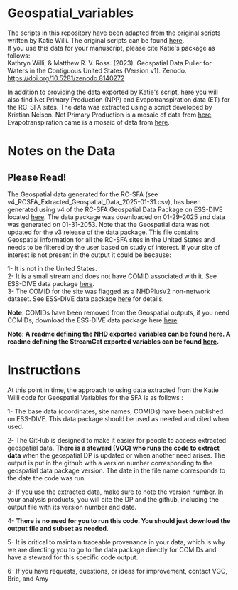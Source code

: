 # Geospatial_variables

The scripts in this repository have been adapted from the original scripts written by Katie Willi. The original scripts can be found [here](https://github.com/rossyndicate/geospatial_for_conus_waters).   
If you use this data for your manuscript, please cite Katie's package as follows:   
Kathryn Willi, & Matthew R. V. Ross. (2023). Geospatial Data Puller for Waters in the Contiguous United States (Version v1). Zenodo. https://doi.org/10.5281/zenodo.8140272 

In addition to providing the data exported by Katie's script, here you will also find Net Primary Production (NPP) and Evapotranspiration data (ET) for the RC-SFA sites. The data was extracted using a script developed by Kristian Nelson. Net Primary Production is a mosaic of data from [here](https://e4ftl01.cr.usgs.gov/MOLT/MOD17A3HGF.061/2015.01.01/).
Evapotranspiration came is a mosaic of data from [here](https://e4ftl01.cr.usgs.gov/MOLT/MOD16A3GF.061/2021.01.01/).    


# Notes on the Data
## Please Read!
The Geospatial data generated for the RC-SFA (see v4_RCSFA_Extracted_Geospatial_Data_2025-01-31.csv), has been generated using v4 of the RC-SFA Geospatial Data Package on ESS-DIVE located [here](https://data.ess-dive.lbl.gov/view/doi:10.15485/1971251). The data package was downloaded on 01-29-2025 and data was generated on 01-31-2053. Note that the Geospatial data was not updated for the v3 release of the data package. This file contains Geospatial information for all the RC-SFA sites in the United States and needs to be filtered by the user based on study of interest. If your site of interest is not present in the output it could be because:        

1- It is not in the United States.      
2- It is a small stream and does not have COMID associated with it. See ESS-DIVE data package [here](https://data.ess-dive.lbl.gov/view/doi:10.15485/1971251).    
3- The COMID for the site was flagged as a NHDPlusV2 non-network dataset. See ESS-DIVE data package [here](https://data.ess-dive.lbl.gov/view/doi:10.15485/1971251) for details.     


**Note**: COMIDs have been removed from the Geospatial outputs, if you need COMIDs, download the ESS-DIVE data package here [here](https://data.ess-dive.lbl.gov/view/doi:10.15485/1971251).         

**Note**: **A readme defining the NHD exported variables can be found [here](http://www.horizon-systems.com/NHDPlusData/NHDPlusV21/Data/NationalData/0Release_Notes_NationalData_Seamless_GeoDatabase.pdf). A readme defining the StreamCat exported variables can be found [here](https://www.epa.gov/national-aquatic-resource-surveys/streamcat-metrics-and-definitions).**


# Instructions
At this point in time, the approach to using data extracted from the Katie Willi code for Geospatial Variables for the SFA is as follows :       

1- The base data (coordinates, site names, COMIDs) have been published on ESS-DIVE. This data package should be used as needed and cited when used.          

2- The GitHub is designed to make it easier for people to access extracted geospatial data. **There is a steward (VGC) who runs the code to extract data** when the geospatial DP is updated or when another need arises. The output is put in the github with a version number corresponding to the geospatial data package version. The date in the file name corresponds to the date the code was run.         

3- If you use the extracted data, make sure to note the version number. In your analysis products, you will cite the DP and the github, including the output file with its version number and date.       

4- **There is no need for you to run this code. You should just download the output file and subset as needed.**          

5- It is critical to maintain traceable provenance in your data, which is why we are directing you to go to the data package directly for COMIDs and have a steward for this specific code output.            

6- If you have requests, questions, or ideas for improvement, contact VGC, Brie, and Amy
